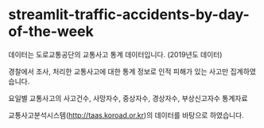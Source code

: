 # streamlit-traffic-accidents-by-day-of-the-week

데이터는 도로교통공단의 교통사고 통계 데이터입니다. (2019년도 데이터)

경찰에서 조사, 처리한 교통사고에 대한 통계 정보로 인적 피해가 있는 사고만 집계하였습니다.

요일별 교통사고의 사고건수, 사망자수, 중상자수, 경상자수, 부상신고자수 통계자료

교통사고분석시스템(http://taas.koroad.or.kr)의 데이터를 바탕으로 하였습니다.

